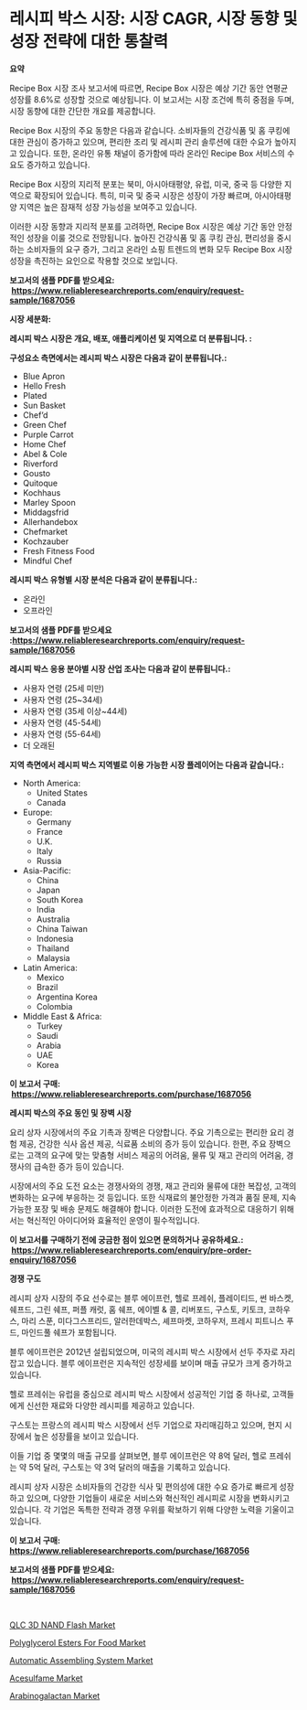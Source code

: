 <p><h1>레시피 박스 시장: 시장 CAGR, 시장 동향 및 성장 전략에 대한 통찰력</h1></p><p><strong>요약</strong></p>
<p><p>Recipe Box 시장 조사 보고서에 따르면, Recipe Box 시장은 예상 기간 동안 연평균 성장률 8.6%로 성장할 것으로 예상됩니다. 이 보고서는 시장 조건에 특히 중점을 두며, 시장 동향에 대한 간단한 개요를 제공합니다.</p><p>Recipe Box 시장의 주요 동향은 다음과 같습니다. 소비자들의 건강식품 및 홈 쿠킹에 대한 관심이 증가하고 있으며, 편리한 조리 및 레시피 관리 솔루션에 대한 수요가 높아지고 있습니다. 또한, 온라인 유통 채널이 증가함에 따라 온라인 Recipe Box 서비스의 수요도 증가하고 있습니다.</p><p>Recipe Box 시장의 지리적 분포는 북미, 아시아태평양, 유럽, 미국, 중국 등 다양한 지역으로 확장되어 있습니다. 특히, 미국 및 중국 시장은 성장이 가장 빠르며, 아시아태평양 지역은 높은 잠재적 성장 가능성을 보여주고 있습니다.</p><p>이러한 시장 동향과 지리적 분포를 고려하면, Recipe Box 시장은 예상 기간 동안 안정적인 성장을 이룰 것으로 전망됩니다. 높아진 건강식품 및 홈 쿠킹 관심, 편리성을 중시하는 소비자들의 요구 증가, 그리고 온라인 쇼핑 트렌드의 변화 모두 Recipe Box 시장 성장을 촉진하는 요인으로 작용할 것으로 보입니다.</p></p>
<p><strong>보고서의 샘플 PDF를 받으세요: &nbsp;<a href="https://www.reliableresearchreports.com/enquiry/request-sample/1687056">https://www.reliableresearchreports.com/enquiry/request-sample/1687056</a></strong></p>
<p><strong>시장 세분화:</strong></p>
<p><strong> 레시피 박스 시장은 개요, 배포, 애플리케이션 및 지역으로 더 분류됩니다. :</strong></p>
<p><strong>구성요소 측면에서는 레시피 박스 시장은 다음과 같이 분류됩니다.:</strong></p>
<p><ul><li>Blue Apron</li><li>Hello Fresh</li><li>Plated</li><li>Sun Basket</li><li>Chef’d</li><li>Green Chef</li><li>Purple Carrot</li><li>Home Chef</li><li>Abel & Cole</li><li>Riverford</li><li>Gousto</li><li>Quitoque</li><li>Kochhaus</li><li>Marley Spoon</li><li>Middagsfrid</li><li>Allerhandebox</li><li>Chefmarket</li><li>Kochzauber</li><li>Fresh Fitness Food</li><li>Mindful Chef</li></ul></p>
<p><strong> 레시피 박스 유형별 시장 분석은 다음과 같이 분류됩니다.:</strong></p>
<p><ul><li>온라인</li><li>오프라인</li></ul></p>
<p><strong>보고서의 샘플 PDF를 받으세요 :<a href="https://www.reliableresearchreports.com/enquiry/request-sample/1687056">https://www.reliableresearchreports.com/enquiry/request-sample/1687056</a></strong></p>
<p><strong> 레시피 박스 응용 분야별 시장 산업 조사는 다음과 같이 분류됩니다.:</strong></p>
<p><ul><li>사용자 연령 (25세 미만)</li><li>사용자 연령 (25~34세)</li><li>사용자 연령 (35세 이상~44세)</li><li>사용자 연령 (45-54세)</li><li>사용자 연령 (55-64세)</li><li>더 오래된</li></ul></p>
<p><strong>지역 측면에서 레시피 박스 지역별로 이용 가능한 시장 플레이어는 다음과 같습니다.:</strong></p>
<p><ul>
    <li>
        North America:
        <ul>
            <li>United States</li>
            <li>Canada</li>
        </ul>
    </li>
    <li>
        Europe:
        <ul>
            <li>Germany</li>
            <li>France</li>
            <li>U.K.</li>
            <li>Italy</li>
            <li>Russia</li>
        </ul>
    </li>
    <li>
        Asia-Pacific:
        <ul>
            <li>China</li>
            <li>Japan</li>
            <li>South Korea</li>
            <li>India</li>
            <li>Australia</li>
            <li>China Taiwan</li>
            <li>Indonesia</li>
            <li>Thailand</li>
            <li>Malaysia</li>
        </ul>
    </li>
    <li>
        Latin America:
        <ul>
            <li>Mexico</li>
            <li>Brazil</li>
            <li>Argentina Korea</li>
            <li>Colombia</li>
        </ul>
    </li>
    <li>
        Middle East & Africa:
        <ul>
            <li>Turkey</li>
            <li>Saudi</li>
            <li>Arabia</li>
            <li>UAE</li>
            <li>Korea</li>
        </ul>
    </li>
    </ul></p>
<p><strong>이 보고서 구매: &nbsp;<a href="https://www.reliableresearchreports.com/purchase/1687056">https://www.reliableresearchreports.com/purchase/1687056</a></strong></p>
<p><strong>레시피 박스의 주요 동인 및 장벽 시장</strong></p>
<p><p>요리 상자 시장에서의 주요 기촉과 장벽은 다양합니다. 주요 기촉으로는 편리한 요리 경험 제공, 건강한 식사 옵션 제공, 식료품 소비의 증가 등이 있습니다. 한편, 주요 장벽으로는 고객의 요구에 맞는 맞춤형 서비스 제공의 어려움, 물류 및 재고 관리의 어려움, 경쟁사의 급속한 증가 등이 있습니다.</p><p>시장에서의 주요 도전 요소는 경쟁사와의 경쟁, 재고 관리와 물류에 대한 복잡성, 고객의 변화하는 요구에 부응하는 것 등입니다. 또한 식재료의 불안정한 가격과 품질 문제, 지속 가능한 포장 및 배송 문제도 해결해야 합니다. 이러한 도전에 효과적으로 대응하기 위해서는 혁신적인 아이디어와 효율적인 운영이 필수적입니다.</p></p>
<p><strong>이 보고서를 구매하기 전에 궁금한 점이 있으면 문의하거나 공유하세요.: &nbsp;<a href="https://www.reliableresearchreports.com/enquiry/pre-order-enquiry/1687056">https://www.reliableresearchreports.com/enquiry/pre-order-enquiry/1687056</a></strong></p>
<p><strong>경쟁 구도</strong></p>
<p><p>레시피 상자 시장의 주요 선수로는 블루 에이프런, 헬로 프레쉬, 플레이티드, 썬 바스켓, 쉐프드, 그린 쉐프, 퍼플 캐럿, 홈 쉐프, 에이벨 & 콜, 리버포드, 구스토, 키토크, 코하우스, 마리 스푼, 미다그스프리드, 알러한데박스, 셰프마켓, 코하우저, 프레시 피트니스 푸드, 마인드풀 쉐프가 포함됩니다. </p><p>블루 에이프런은 2012년 설립되었으며, 미국의 레시피 박스 시장에서 선두 주자로 자리 잡고 있습니다. 블루 에이프런은 지속적인 성장세를 보이며 매출 규모가 크게 증가하고 있습니다. </p><p>헬로 프레쉬는 유럽을 중심으로 레시피 박스 시장에서 성공적인 기업 중 하나로, 고객들에게 신선한 재료와 다양한 레시피를 제공하고 있습니다. </p><p>구스토는 프랑스의 레시피 박스 시장에서 선두 기업으로 자리매김하고 있으며, 현지 시장에서 높은 성장률을 보이고 있습니다. </p><p>이들 기업 중 몇몇의 매출 규모를 살펴보면, 블루 에이프런은 약 8억 달러, 헬로 프레쉬는 약 5억 달러, 구스토는 약 3억 달러의 매출을 기록하고 있습니다.</p><p>레시피 상자 시장은 소비자들의 건강한 식사 및 편의성에 대한 수요 증가로 빠르게 성장하고 있으며, 다양한 기업들이 새로운 서비스와 혁신적인 레시피로 시장을 변화시키고 있습니다. 각 기업은 독특한 전략과 경쟁 우위를 확보하기 위해 다양한 노력을 기울이고 있습니다.</p></p>
<p><strong>이 보고서 구매: &nbsp; <a href="https://www.reliableresearchreports.com/purchase/1687056">https://www.reliableresearchreports.com/purchase/1687056</a></strong></p>
<p><strong>보고서의 샘플 PDF를 받으세요: &nbsp;<a href="https://www.reliableresearchreports.com/enquiry/request-sample/1687056">https://www.reliableresearchreports.com/enquiry/request-sample/1687056</a></strong><strong></strong></p>
<p>&nbsp;</p>
<p><p><a href="https://github.com/Hazelklievgspy6vdcsmu106w/Market-Research-Report-List-1/blob/main/qlc-3d-nand-flash-market.md">QLC 3D NAND Flash Market</a></p><p><a href="https://noble-drawer-34c.notion.site/Polyglycerol-Esters-For-Food-Market-Size-Share-Trends-Analysis-Report-By-Material-By-Type-By-En-ac2addb3c332411ebc9e6a3548aba0ae">Polyglycerol Esters For Food Market</a></p><p><a href="https://three-jumbo-f6d.notion.site/Automatic-Assembling-System-Market-Dynamics-2024-2031-Also-about-Its-Market-Trends-Projections-an-808f7708352d47279e2c6ce923fc07e6">Automatic Assembling System Market</a></p><p><a href="https://view.publitas.com/reportprime-1/acesulfame-market-centers-on-aspects-such-as-market-growth-market-share-market-opportunity-and-projected-forecasts-spanning-from-2024-to-2031/">Acesulfame Market</a></p><p><a href="https://view.publitas.com/reportprime-1/arabinogalactan-market-analysis-examines-its-scope-on-growth-opportunities-and-forecasted-trends-spanning-from-2024-to-2031/">Arabinogalactan Market</a></p></p>